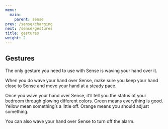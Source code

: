 ```yaml
---
menu:
  main:
    parent: sense
prev: /sense/charging
next: /sense/gestures
title: gestures
weight: 2
---
```


## Gestures


The only gesture you need to use with Sense is waving your hand over it.


When you do wave your hand over Sense, make sure you keep your hand close to Sense and move your hand at a steady pace. 


Once you wave your hand over Sense, it’ll tell you the status of your bedroom through glowing different colors. 
Green means everything is good.
Yellow mean something’s a little off.
Orange means you should adjust something.


You can also wave your hand over Sense to turn off the alarm.


